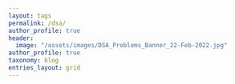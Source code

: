 ```yaml
---
layout: tags
permalink: /dsa/
author_profile: true
header:
  image: "/assets/images/DSA_Problems_Banner_22-Feb-2022.jpg"
author_profile: true
taxonomy: blog
entries_layout: grid
---
```

